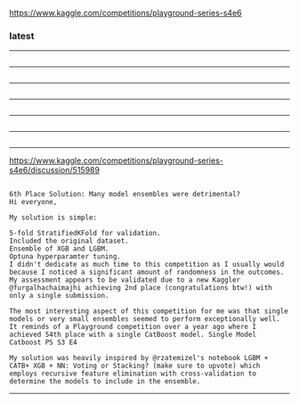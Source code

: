 
https://www.kaggle.com/competitions/playground-series-s4e6


### latest


---
```

```
---
```

```
---
```

```
---
```

```
---
```

```
---
```

```
---
https://www.kaggle.com/competitions/playground-series-s4e6/discussion/515989
```

6th Place Solution: Many model ensembles were detrimental?
Hi everyone,

My solution is simple:

5-fold StratifiedKFold for validation.
Included the original dataset.
Ensemble of XGB and LGBM.
Optuna hyperparamter tuning.
I didn't dedicate as much time to this competition as I usually would because I noticed a significant amount of randomness in the outcomes. My assessment appears to be validated due to a new Kaggler @furgalhachaimajhi achieving 2nd place (congratulations btw!) with only a single submission.

The most interesting aspect of this competition for me was that single models or very small ensembles seemed to perform exceptionally well. It reminds of a Playground competition over a year ago where I achieved 54th place with a single CatBoost model. Single Model Catboost PS S3 E4

My solution was heavily inspired by @rzatemizel's notebook LGBM + CATB+ XGB + NN: Voting or Stacking? (make sure to upvote) which employs recursive feature elimination with cross-validation to determine the models to include in the ensemble.

```
---
